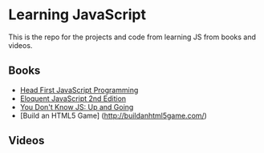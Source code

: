 # Learning JavaScript
This is the repo for the projects and code from learning JS from books and videos.

## Books
* [Head First JavaScript Programming](http://www.wickedlysmart.com/hfjs/)
* [Eloquent JavaScript 2nd Edition](http://eloquentjavascript.net/)
* [You Don't Know JS: Up and Going](https://github.com/getify/You-Dont-Know-JS/tree/master/up%20%26%20going)
* [Build an HTML5 Game] (http://buildanhtml5game.com/)
## Videos
